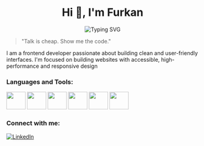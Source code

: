 <h1 align="center">Hi 👋, I'm Furkan</h1>
<p align="center">
  <img src="https://readme-typing-svg.herokuapp.com?font=Fira+Code&duration=3000&pause=1000&color=00F7FF&center=true&width=435&lines=Frontend+Developer;Responsive+Design;User-Friendly+Interfaces" alt="Typing SVG" />
</p>

> "Talk is cheap. Show me the code."

I am a frontend developer passionate about building clean and user-friendly interfaces. I'm focused on building websites with accessible,
high-performance and responsive design

###  Languages and Tools:
<p align="left">
  <img src="https://cdn.jsdelivr.net/gh/devicons/devicon/icons/javascript/javascript-original.svg" height="46" width="50" />
  <img src="https://cdn.jsdelivr.net/gh/devicons/devicon/icons/react/react-original.svg" height="46"  width="50"/>
  <img src="https://cdn.jsdelivr.net/gh/devicons/devicon/icons/html5/html5-original.svg" height="46"  width="50"/>
  <img src="https://cdn.jsdelivr.net/gh/devicons/devicon/icons/css3/css3-original.svg" height="46" width="50"/>
  <img src="https://encrypted-tbn0.gstatic.com/images?q=tbn:ANd9GcTeKPw4CK4jcH7udsFHZdiB3iIOuI3fUCsxUZosXy4Y1yd25NA-dzCBPrSDIhg1BwObl3w&usqp=CAU" height="46" width="50" />
  <img src="https://cdn.jsdelivr.net/gh/devicons/devicon/icons/git/git-original.svg" height="46" width="50" />
</p>




###  Connect with me:
[![LinkedIn](https://upload.wikimedia.org/wikipedia/commons/thumb/c/ca/LinkedIn_logo_initials.png/960px-LinkedIn_logo_initials.png)](https://www.linkedin.com/in/furkanalbayrakdev)



